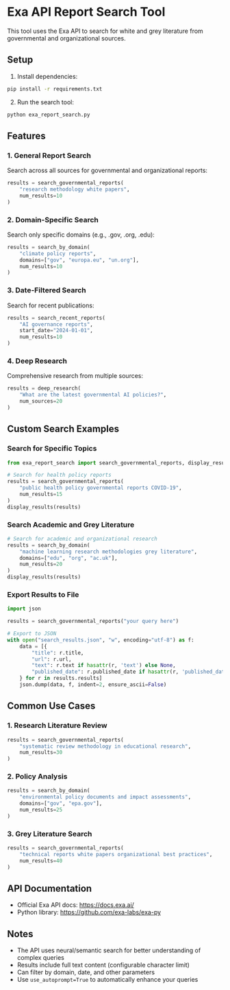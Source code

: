 # Exa API Report Search Tool

This tool uses the Exa API to search for white and grey literature from governmental and organizational sources.

## Setup

1. Install dependencies:
```bash
pip install -r requirements.txt
```

2. Run the search tool:
```bash
python exa_report_search.py
```

## Features

### 1. General Report Search
Search across all sources for governmental and organizational reports:
```python
results = search_governmental_reports(
    "research methodology white papers",
    num_results=10
)
```

### 2. Domain-Specific Search
Search only specific domains (e.g., .gov, .org, .edu):
```python
results = search_by_domain(
    "climate policy reports",
    domains=["gov", "europa.eu", "un.org"],
    num_results=10
)
```

### 3. Date-Filtered Search
Search for recent publications:
```python
results = search_recent_reports(
    "AI governance reports",
    start_date="2024-01-01",
    num_results=10
)
```

### 4. Deep Research
Comprehensive research from multiple sources:
```python
results = deep_research(
    "What are the latest governmental AI policies?",
    num_sources=20
)
```

## Custom Search Examples

### Search for Specific Topics
```python
from exa_report_search import search_governmental_reports, display_results

# Search for health policy reports
results = search_governmental_reports(
    "public health policy governmental reports COVID-19",
    num_results=15
)
display_results(results)
```

### Search Academic and Grey Literature
```python
# Search for academic and organizational research
results = search_by_domain(
    "machine learning research methodologies grey literature",
    domains=["edu", "org", "ac.uk"],
    num_results=20
)
display_results(results)
```

### Export Results to File
```python
import json

results = search_governmental_reports("your query here")

# Export to JSON
with open("search_results.json", "w", encoding="utf-8") as f:
    data = [{
        "title": r.title,
        "url": r.url,
        "text": r.text if hasattr(r, 'text') else None,
        "published_date": r.published_date if hasattr(r, 'published_date') else None
    } for r in results.results]
    json.dump(data, f, indent=2, ensure_ascii=False)
```

## Common Use Cases

### 1. Research Literature Review
```python
results = search_governmental_reports(
    "systematic review methodology in educational research",
    num_results=30
)
```

### 2. Policy Analysis
```python
results = search_by_domain(
    "environmental policy documents and impact assessments",
    domains=["gov", "epa.gov"],
    num_results=25
)
```

### 3. Grey Literature Search
```python
results = search_governmental_reports(
    "technical reports white papers organizational best practices",
    num_results=40
)
```

## API Documentation
- Official Exa API docs: https://docs.exa.ai/
- Python library: https://github.com/exa-labs/exa-py

## Notes
- The API uses neural/semantic search for better understanding of complex queries
- Results include full text content (configurable character limit)
- Can filter by domain, date, and other parameters
- Use `use_autoprompt=True` to automatically enhance your queries

